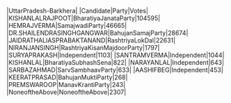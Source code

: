  
|UttarPradesh-Barkhera|
|Candidate|Party|Votes|
|KISHANLALRAJPOOT|BharatiyaJanataParty|104595|
|HEMRAJVERMA|SamajwadiParty|46665|
|DR.SHAILENDRASINGHGANGWAR|BahujanSamajParty|28674|
|JAIDRATHALIASPRABAKTANAND|RashtriyaLokDal|22631|
|NIRANJANSINGH|RashtriyaKisanMajdoorParty|1797|
|SURYAPRAKASH|Independent|1103|
|SANTRAMVERMA|Independent|1044|
|KISHANLAL|BharatiyaSubhashSena|822|
|NARAYANLAL|Independent|643|
|SARBAZAHMAD|SarvSambhaavParty|633|
|AASHIFBEG|Independent|453|
|KEERATPRASAD|BahujanMuktiParty|268|
|PREMSWAROOP|ManavKrantiParty|243|
|NoneoftheAbove|NoneoftheAbove|2307|
